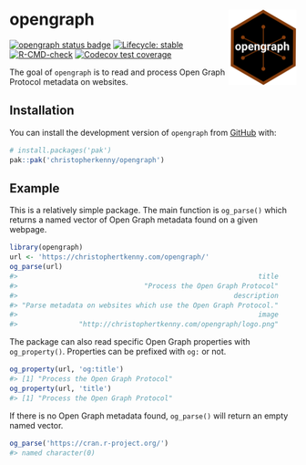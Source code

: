 
<!-- README.md is generated from README.Rmd. Please edit that file -->

# opengraph <img src="man/figures/logo.png" align="right" height="132" alt="" />

<!-- badges: start -->
<!-- [![CRAN -->
<!-- status](https://www.r-pkg.org/badges/version/opengraph)](https://CRAN.R-project.org/package=opengraph) -->

[![opengraph status
badge](https://christopherkenny.r-universe.dev/badges/opengraph)](https://christopherkenny.r-universe.dev/opengraph)
[![Lifecycle:
stable](https://img.shields.io/badge/lifecycle-stable-brightgreen.svg)](https://lifecycle.r-lib.org/articles/stages.html#stable)
[![R-CMD-check](https://github.com/christopherkenny/opengraph/actions/workflows/R-CMD-check.yaml/badge.svg)](https://github.com/christopherkenny/opengraph/actions/workflows/R-CMD-check.yaml)
[![Codecov test
coverage](https://codecov.io/gh/christopherkenny/opengraph/branch/main/graph/badge.svg)](https://app.codecov.io/gh/christopherkenny/opengraph?branch=main)
<!-- badges: end -->

The goal of `opengraph` is to read and process Open Graph Protocol
metadata on websites.

## Installation

You can install the development version of `opengraph` from
[GitHub](https://github.com/) with:

``` r
# install.packages('pak')
pak::pak('christopherkenny/opengraph')
```

## Example

This is a relatively simple package. The main function is `og_parse()`
which returns a named vector of Open Graph metadata found on a given
webpage.

``` r
library(opengraph)
url <- 'https://christophertkenny.com/opengraph/'
og_parse(url)
#>                                                           title 
#>                               "Process the Open Graph Protocol" 
#>                                                     description 
#> "Parse metadata on websites which use the Open Graph Protocol." 
#>                                                           image 
#>               "http://christophertkenny.com/opengraph/logo.png"
```

The package can also read specific Open Graph properties with
`og_property()`. Properties can be prefixed with `og:` or not.

``` r
og_property(url, 'og:title')
#> [1] "Process the Open Graph Protocol"
og_property(url, 'title')
#> [1] "Process the Open Graph Protocol"
```

If there is no Open Graph metadata found, `og_parse()` will return an
empty named vector.

``` r
og_parse('https://cran.r-project.org/')
#> named character(0)
```
